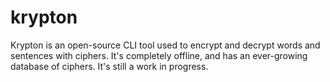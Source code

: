 # krypton
Krypton is an open-source CLI tool used to encrypt and decrypt words and sentences with ciphers. It's completely offline, and has an ever-growing database of ciphers. It's still a work in progress. 
